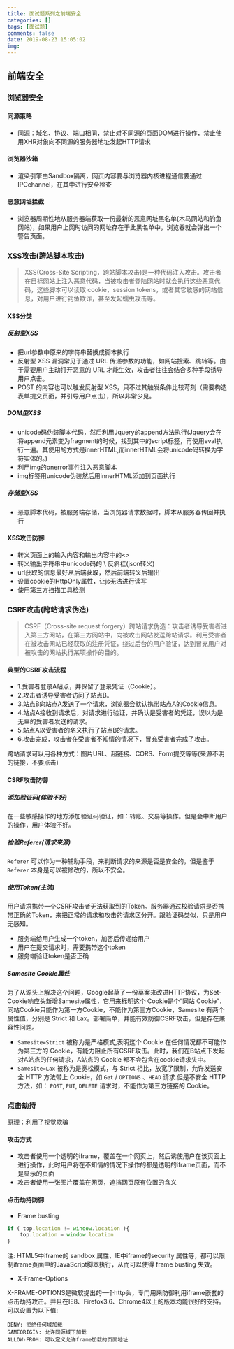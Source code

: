 ```yaml
---
title: 面试题系列之前端安全
categories: []
tags: [面试题]
comments: false
date: 2019-08-23 15:05:02
img:
---
```

## 前端安全

### 浏览器安全

#### 同源策略

* 同源：域名、协议、端口相同，禁止对不同源的页面DOM进行操作，禁止使用XHR对象向不同源的服务器地址发起HTTP请求

#### 浏览器沙箱

* 渲染引擎由Sandbox隔离，网页内容要与浏览器内核进程通信要通过IPCchannel，在其中进行安全检查
  
#### 恶意网址拦截

* 浏览器周期性地从服务器端获取一份最新的恶意网址黑名单(木马网站和钓鱼网站)，如果用户上网时访问的网址存在于此黑名单中，浏览器就会弹出一个警告页面。

### XSS攻击(跨站脚本攻击)

> XSS(Cross-Site Scripting，跨站脚本攻击)是一种代码注入攻击。攻击者在目标网站上注入恶意代码，当被攻击者登陆网站时就会执行这些恶意代码，这些脚本可以读取 cookie，session tokens，或者其它敏感的网站信息，对用户进行钓鱼欺诈，甚至发起蠕虫攻击等。

#### XSS分类

##### 反射型XSS

* 把url参数中原来的字符串替换成脚本执行
* 反射型 XSS 漏洞常见于通过 URL 传递参数的功能，如网站搜索、跳转等。由于需要用户主动打开恶意的 URL 才能生效，攻击者往往会结合多种手段诱导用户点击。
* POST 的内容也可以触发反射型 XSS，只不过其触发条件比较苛刻（需要构造表单提交页面，并引导用户点击），所以非常少见。
  
##### DOM型XSS

* unicode码伪装脚本代码，然后利用Jquery的append方法执行(Jquery会在将append元素变为fragment的时候，找到其中的script标签，再使用eval执行一遍。其使用的方式是innerHTML,而innerHTML会将unicode码转换为字符实体的。)
* 利用img的onerror事件注入恶意脚本
* img标签用unicode伪装然后用innerHTML添加到页面执行

##### 存储型XSS

* 恶意脚本代码，被服务端存储，当浏览器请求数据时，脚本从服务器传回并执行

#### XSS攻击防御

* 转义页面上的输入内容和输出内容中的<>
* 转义输出字符串中unicode码的 \ 反斜杠(json转义)
* url获取的信息最好从后端获取，然后前端转义后输出
* 设置cookie的HttpOnly属性，让js无法进行读写
* 使用第三方扫描工具检测

### CSRF攻击(跨站请求伪造)

> CSRF（Cross-site request forgery）跨站请求伪造：攻击者诱导受害者进入第三方网站，在第三方网站中，向被攻击网站发送跨站请求。利用受害者在被攻击网站已经获取的注册凭证，绕过后台的用户验证，达到冒充用户对被攻击的网站执行某项操作的目的。

#### 典型的CSRF攻击流程

* 1.受害者登录A站点，并保留了登录凭证（Cookie）。
* 2.攻击者诱导受害者访问了站点B。
* 3.站点B向站点A发送了一个请求，浏览器会默认携带站点A的Cookie信息。
* 4.站点A接收到请求后，对请求进行验证，并确认是受害者的凭证，误以为是无辜的受害者发送的请求。
* 5.站点A以受害者的名义执行了站点B的请求。
* 6.攻击完成，攻击者在受害者不知情的情况下，冒充受害者完成了攻击。

跨站请求可以用各种方式：图片URL、超链接、CORS、Form提交等等(来源不明的链接，不要点击)

#### CSRF攻击防御

##### 添加验证码(体验不好)

在一些敏感操作的地方添加验证码验证，如：转账、交易等操作。但是会中断用户的操作，用户体验不好。

##### 检验Referer(请求来源)

`Referer` 可以作为一种辅助手段，来判断请求的来源是否是安全的，但是鉴于 `Referer` 本身是可以被修改的，所以不安全。

##### 使用Token(主流)

用户请求携带一个CSRF攻击者无法获取到的Token。服务器通过校验请求是否携带正确的Token，来把正常的请求和攻击的请求区分开。跟验证码类似，只是用户无感知。

* 服务端给用户生成一个token，加密后传递给用户
* 用户在提交请求时，需要携带这个token
* 服务端验证token是否正确

##### Samesite Cookie属性

为了从源头上解决这个问题，Google起草了一份草案来改进HTTP协议，为Set-Cookie响应头新增Samesite属性，它用来标明这个 Cookie是个“同站 Cookie”，同站Cookie只能作为第一方Cookie，不能作为第三方Cookie，Samesite 有两个属性值，分别是 Strict 和 Lax。部署简单，并能有效防御CSRF攻击，但是存在兼容性问题。

* `Samesite=Strict` 被称为是严格模式,表明这个 Cookie 在任何情况都不可能作为第三方的 Cookie，有能力阻止所有CSRF攻击。此时，我们在B站点下发起对A站点的任何请求，A站点的 Cookie 都不会包含在cookie请求头中。
* `Samesite=Lax` 被称为是宽松模式，与 Strict 相比，放宽了限制，允许发送安全 HTTP 方法带上 Cookie，如 `Get` / `OPTIONS` 、`HEAD` 请求.但是不安全 HTTP 方法，如： `POST`, `PUT`, `DELETE` 请求时，不能作为第三方链接的 Cookie。

### 点击劫持

原理：利用了视觉欺骗

#### 攻击方式

* 攻击者使用一个透明的iframe，覆盖在一个网页上，然后诱使用户在该页面上进行操作，此时用户将在不知情的情况下操作的都是透明的iframe页面，而不是显示的页面
* 攻击者使用一张图片覆盖在网页，遮挡网页原有位置的含义
  
#### 点击劫持防御

* Frame busting

``` js
if ( top.location != window.location ){
    top.location = window.location
}
```

注: HTML5中iframe的 sandbox 属性、IE中iframe的security 属性等，都可以限制iframe页面中的JavaScript脚本执行，从而可以使得 frame busting 失效。

* X-Frame-Options
  
X-FRAME-OPTIONS是微软提出的一个http头，专门用来防御利用iframe嵌套的点击劫持攻击。并且在IE8、Firefox3.6、Chrome4以上的版本均能很好的支持。可以设置为以下值:

``` string
DENY: 拒绝任何域加载
SAMEORIGIN: 允许同源域下加载
ALLOW-FROM: 可以定义允许frame加载的页面地址
```
